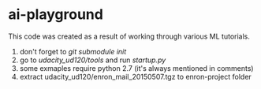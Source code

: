 # ai-playground

This code was created as a result of working through various ML tutorials.

1. don't forget to *git submodule init*
2. go to *udacity_ud120/tools* and run *startup.py*
3. some exmaples require python 2.7 (it's always mentioned in comments)
4. extract udacity_ud120/enron_mail_20150507.tgz to enron-project folder